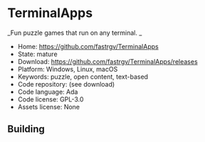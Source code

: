 # TerminalApps

_Fun puzzle games that run on any terminal. _

- Home: https://github.com/fastrgv/TerminalApps
- State: mature
- Download: https://github.com/fastrgv/TerminalApps/releases
- Platform: Windows, Linux, macOS
- Keywords: puzzle, open content, text-based
- Code repository: (see download)
- Code language: Ada
- Code license: GPL-3.0
- Assets license: None

## Building

